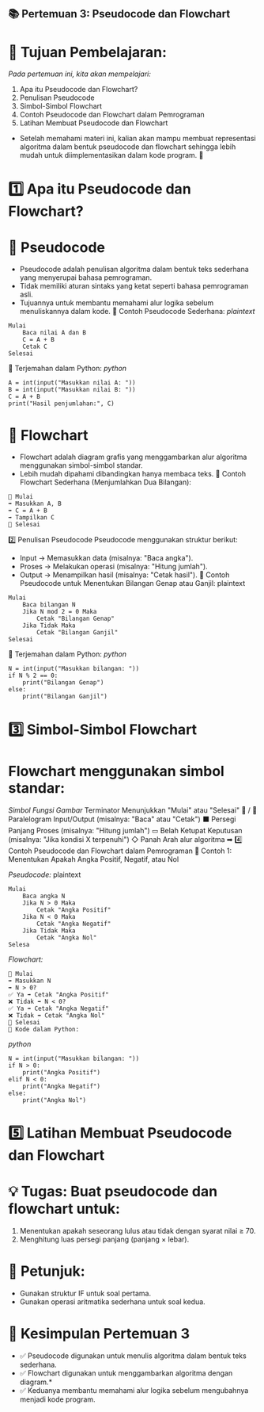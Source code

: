 ## 📚 Pertemuan 3: Pseudocode dan Flowchart
# 🎯 Tujuan Pembelajaran:
*Pada pertemuan ini, kita akan mempelajari:*
 1. Apa itu Pseudocode dan Flowchart?
 2. Penulisan Pseudocode
 3. Simbol-Simbol Flowchart
 4. Contoh Pseudocode dan Flowchart dalam Pemrograman
 5. Latihan Membuat Pseudocode dan Flowchart
* Setelah memahami materi ini, kalian akan mampu membuat representasi algoritma dalam bentuk pseudocode dan flowchart sehingga lebih mudah untuk diimplementasikan dalam kode program. 🚀

# 1️⃣ Apa itu Pseudocode dan Flowchart?
# 📝 Pseudocode
* Pseudocode adalah penulisan algoritma dalam bentuk teks sederhana yang menyerupai bahasa pemrograman.
* Tidak memiliki aturan sintaks yang ketat seperti bahasa pemrograman asli.
* Tujuannya untuk membantu memahami alur logika sebelum menuliskannya dalam kode.
📌 Contoh Pseudocode Sederhana:
*plaintext*
```
Mulai
    Baca nilai A dan B
    C = A + B
    Cetak C
Selesai
```
📌 Terjemahan dalam Python:
*python*
```
A = int(input("Masukkan nilai A: "))
B = int(input("Masukkan nilai B: "))
C = A + B
print("Hasil penjumlahan:", C)
```
# 🔄 Flowchart
* Flowchart adalah diagram grafis yang menggambarkan alur algoritma menggunakan simbol-simbol standar.
* Lebih mudah dipahami dibandingkan hanya membaca teks.
📌 Contoh Flowchart Sederhana (Menjumlahkan Dua Bilangan):
```
🔽 Mulai
➡ Masukkan A, B
➡ C = A + B
➡ Tampilkan C
🔼 Selesai
```
2️⃣ Penulisan Pseudocode
Pseudocode menggunakan struktur berikut:
* Input → Memasukkan data (misalnya: "Baca angka").
* Proses → Melakukan operasi (misalnya: "Hitung jumlah").
* Output → Menampilkan hasil (misalnya: "Cetak hasil").
📌 Contoh Pseudocode untuk Menentukan Bilangan Genap atau Ganjil:
plaintext
```
Mulai
    Baca bilangan N
    Jika N mod 2 = 0 Maka
        Cetak "Bilangan Genap"
    Jika Tidak Maka
        Cetak "Bilangan Ganjil"
Selesai
```
📌 Terjemahan dalam Python:
*python*
```
N = int(input("Masukkan bilangan: "))
if N % 2 == 0:
    print("Bilangan Genap")
else:
    print("Bilangan Ganjil")
```
# 3️⃣ Simbol-Simbol Flowchart
# Flowchart menggunakan simbol standar:

*Simbol	Fungsi	Gambar*
Terminator	Menunjukkan "Mulai" atau "Selesai"	🔽 / 🔼
Paralelogram	Input/Output (misalnya: "Baca" atau "Cetak")	⬛
Persegi Panjang	Proses (misalnya: "Hitung jumlah")	▭
Belah Ketupat	Keputusan (misalnya: "Jika kondisi X terpenuhi")	◇
Panah	Arah alur algoritma	➡
4️⃣ Contoh Pseudocode dan Flowchart dalam Pemrograman
📌 Contoh 1: Menentukan Apakah Angka Positif, Negatif, atau Nol

*Pseudocode:*
plaintext
```
Mulai
    Baca angka N
    Jika N > 0 Maka
        Cetak "Angka Positif"
    Jika N < 0 Maka
        Cetak "Angka Negatif"
    Jika Tidak Maka
        Cetak "Angka Nol"
Selesa
```
*Flowchart:*
```
🔽 Mulai
➡ Masukkan N
➡ N > 0?
✅ Ya ➡ Cetak "Angka Positif"
❌ Tidak ➡ N < 0?
✅ Ya ➡ Cetak "Angka Negatif"
❌ Tidak ➡ Cetak "Angka Nol"
🔼 Selesai
📌 Kode dalam Python:
```
*python*
```
N = int(input("Masukkan bilangan: "))
if N > 0:
    print("Angka Positif")
elif N < 0:
    print("Angka Negatif")
else:
    print("Angka Nol")
```

# 5️⃣ Latihan Membuat Pseudocode dan Flowchart
# 💡 Tugas: Buat pseudocode dan flowchart untuk:

 1. Menentukan apakah seseorang lulus atau tidak dengan syarat nilai ≥ 70.
 2. Menghitung luas persegi panjang (panjang × lebar).
# 📌 Petunjuk:
* Gunakan struktur IF untuk soal pertama.
* Gunakan operasi aritmatika sederhana untuk soal kedua.
# 📌 Kesimpulan Pertemuan 3
* ✅ Pseudocode digunakan untuk menulis algoritma dalam bentuk teks sederhana.
* ✅ Flowchart digunakan untuk menggambarkan algoritma dengan diagram.*
* ✅ Keduanya membantu memahami alur logika sebelum mengubahnya menjadi kode program.